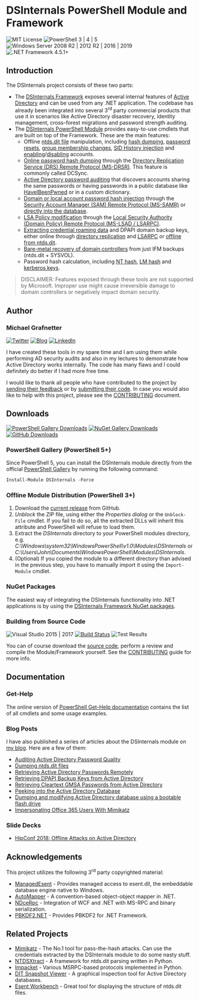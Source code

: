 # DSInternals PowerShell Module and Framework

![MIT License](https://img.shields.io/badge/License-MIT-green.svg)
![PowerShell 3 | 4 | 5](https://img.shields.io/badge/PowerShell-3%20|%204%20|%205-0000FF.svg)
![Windows Server 2008 R2 | 2012 R2 | 2016 | 2019](https://img.shields.io/badge/Windows%20Server-2008%20R2%20|%202012%20R2%20|%202016%20|%202019-007bb8.svg)
![.NET Framework 4.5.1+](https://img.shields.io/badge/.NET%20Framework-4.5.1%2B-007FFF.svg)

## Introduction

The DSInternals project consists of these two parts:
- The [DSInternals Framework](https://www.nuget.org/profiles/MichaelGrafnetter) exposes several internal features of [Active Directory](https://docs.microsoft.com/en-us/windows-server/identity/ad-ds/get-started/virtual-dc/active-directory-domain-services-overview) and can be used from any .NET application. The codebase has already been integrated into several 3<sup>rd</sup> party commercial products that use it in scenarios like Active Directory disaster recovery, identity management, cross-forest migrations and password strength auditing.
- The [DSInternals PowerShell Module](https://www.powershellgallery.com/packages/DSInternals/) provides easy-to-use cmdlets that are built on top of the Framework. These are the main features:
  - Offline [ntds.dit file](https://technet.microsoft.com/en-us/library/cc961761.aspx) manipulation, including [hash dumping](../Documentation/PowerShell/Get-ADDBAccount.md), [password resets](../Documentation/PowerShell/Set-ADDBAccountPassword.md), [group membership changes](../Documentation/PowerShell/Set-ADDBPrimaryGroup.md), [SID History injection](../Documentation/PowerShell/Add-ADDBSidHistory.md) and [enabling](../Documentation/PowerShell/Enable-ADDBAccount.md)/[disabling](../Documentation/PowerShell/Disable-ADDBAccount.md) accounts.
  - [Online password hash dumping](../Documentation/PowerShell/Get-ADReplAccount.md) through the [Directory Replication Service (DRS) Remote Protocol (MS-DRSR)](https://msdn.microsoft.com/en-us/library/cc228086.aspx). This feature is commonly called DCSync.
  - [Active Directory password auditing](../Documentation/PowerShell/Test-PasswordQuality.md) that discovers accounts sharing the same passwords or having passwords in a public database like [HaveIBeenPwned](https://haveibeenpwned.com) or in a custom dictionary.
  - [Domain or local account password hash injection](../Documentation/PowerShell/Set-SamAccountPasswordHash.md) through the [Security Account Manager (SAM) Remote Protocol (MS-SAMR)](https://msdn.microsoft.com/en-us/library/cc245476.aspx) or [directly into the database](../Documentation/PowerShell/Set-ADDBAccountPasswordHash.md).
  - [LSA Policy modification](../Documentation/PowerShell/Set-LsaPolicyInformation.md) through the [Local Security Authority (Domain Policy) Remote Protocol (MS-LSAD / LSARPC)](https://msdn.microsoft.com/en-us/library/cc234225.aspx).
  - [Extracting credential roaming data](../Documentation/PowerShell/Save-DPAPIBlob.md) and DPAPI domain backup keys, either online through [directory replication](../Documentation/PowerShell/Get-ADReplBackupKey.md) and [LSARPC](../Documentation/PowerShell/Get-LsaBackupKey.md) or [offline from ntds.dit](../Documentation/PowerShell/Get-ADDBBackupKey.md).
  - [Bare-metal recovery of domain controllers](../Documentation/PowerShell/New-ADDBRestoreFromMediaScript.md) from just IFM backups (ntds.dit + SYSVOL). 
  - Password hash calculation, including [NT hash](../Documentation/PowerShell/ConvertTo-NTHash.md), [LM hash](../Documentation/PowerShell/ConvertTo-LMHash.md) and [kerberos keys](../Documentation/PowerShell/ConvertTo-KerberosKey.md).

> DISCLAIMER: Features exposed through these tools are not supported by Microsoft. Improper use might cause irreversible damage to domain controllers or negatively impact domain security.

## Author

### Michael Grafnetter

[![Twitter](https://img.shields.io/twitter/follow/MGrafnetter.svg?label=@MGrafnetter&style=social)](https://twitter.com/MGrafnetter)
[![Blog](https://img.shields.io/badge/Blog-www.dsinternals.com-2A6496.svg)](https://www.dsinternals.com/en)
[![LinkedIn](https://img.shields.io/badge/LinkedIn-grafnetter-0077B5.svg)](https://www.linkedin.com/in/grafnetter)

I have created these tools in my spare time and I am using them while performing AD security audits and also in my lectures to demonstrate how Active Directory works internally. The code has many flaws and I could definitely do better if I had more free time.

I would like to thank all people who have contributed to the project by [sending their feedback](https://github.com/MichaelGrafnetter/DSInternals/issues) or by [submitting their code](https://github.com/MichaelGrafnetter/DSInternals/graphs/contributors). In case you would also like to help with this project, please see the [CONTRIBUTING](CONTRIBUTING.md) document.

## Downloads
[![PowerShell Gallery Downloads](https://img.shields.io/powershellgallery/dt/DSInternals.svg?label=PowerShell%20Gallery%20Downloads)](https://www.powershellgallery.com/packages/DSInternals/)
[![NuGet Gallery Downloads](https://img.shields.io/nuget/dt/DSInternals.Common.svg?label=NuGet%20Gallery%20Downloads)](https://www.nuget.org/profiles/MichaelGrafnetter)
[![GitHub Downloads](https://img.shields.io/github/downloads/MichaelGrafnetter/DSInternals/total.svg?label=GitHub%20Downloads)](https://github.com/MichaelGrafnetter/DSInternals/releases)

### PowerShell Gallery (PowerShell 5+)

Since PowerShell 5, you can install the DSInternals module directly from the official [PowerShell Gallery](https://www.powershellgallery.com/packages/DSInternals/) by running the following command:

```powershell
Install-Module DSInternals -Force
```

### Offline Module Distribution (PowerShell 3+)

1. Download the [current release](https://github.com/MichaelGrafnetter/DSInternals/releases) from GitHub.
2. *Unblock* the ZIP file, using either the *Properties dialog* or the `Unblock-File` cmdlet. If you fail to do so, all the extracted DLLs will inherit this attribute and PowerShell will refuse to load them.
3. Extract the *DSInternals* directory to your PowerShell modules directory, e.g. *C:\Windows\system32\WindowsPowerShell\v1.0\Modules\DSInternals* or *C:\Users\John\Documents\WindowsPowerShell\Modules\DSInternals*.
4. (Optional) If you copied the module to a different directory than advised in the previous step, you have to manually import it using the `Import-Module` cmdlet.

### NuGet Packages

The easiest way of integrating the DSInternals functionality into .NET applications is by using the [DSInternals Framework NuGet packages](https://www.nuget.org/profiles/MichaelGrafnetter).

### Building from Source Code

![Visual Studio 2015 | 2017](https://img.shields.io/badge/Visual%20Studio-2015%20|%202017-383278.svg)
[![Build Status](https://dev.azure.com/DSInternals/DSInternals%20CI/_apis/build/status/MichaelGrafnetter.DSInternals?branchName=master&jobName=Release)](https://dev.azure.com/DSInternals/DSInternals%20CI/_build/latest?definitionId=2?branchName=master)
![Test Results](https://img.shields.io/azure-devops/tests/DSInternals/DSInternals%20CI/2.svg?label=Test%20Results)

You can of course download the [source code](https://github.com/MichaelGrafnetter/DSInternals/archive/master.zip), perform a review and compile the Module/Framework yourself. See the [CONTRIBUTING](CONTRIBUTING.md#Building%20from%20Source%20Code) guide for more info.

## Documentation

### Get-Help
The online version of [PowerShell Get-Help documentation](../Documentation/PowerShell/Readme.md) contains the list of all cmdlets and some usage examples.

### Blog Posts

I have also published a series of articles about the DSInternals module on [my blog](https://www.dsinternals.com/en/list-of-cmdlets-in-the-dsinternals-module/). Here are a few of them:

- [Auditing Active Directory Password Quality](https://www.dsinternals.com/en/auditing-active-directory-password-quality/)
- [Dumping ntds.dit files](https://www.dsinternals.com/en/dumping-ntds-dit-files-using-powershell/)
- [Retrieving Active Directory Passwords Remotely](https://www.dsinternals.com/en/retrieving-active-directory-passwords-remotely/)
- [Retrieving DPAPI Backup Keys from Active Directory](https://www.dsinternals.com/en/retrieving-dpapi-backup-keys-from-active-directory/)
- [Retrieving Cleartext GMSA Passwords from Active Directory](https://www.dsinternals.com/en/retrieving-cleartext-gmsa-passwords-from-active-directory/)
- [Peeking into the Active Directory Database](https://www.dsinternals.com/en/peeking-into-the-active-directory-database/)
- [Dumping and modifying Active Directory database using a bootable flash drive](https://www.dsinternals.com/en/dumping-modifying-active-directory-database-bootable-flash-drive/)
- [Impersonating Office 365 Users With Mimikatz](https://www.dsinternals.com/en/impersonating-office-365-users-mimikatz/)

### Slide Decks

- [HipConf 2018: Offline Attacks on Active Directory](https://www.dsinternals.com/wp-content/uploads/HIP_AD_Offline_Attacks.pdf)

## Acknowledgements

This project utilizes the following 3<sup>rd</sup> party copyrighted material:

- [ManagedEsent](https://github.com/Microsoft/ManagedEsent) - Provides managed access to esent.dll, the embeddable database engine native to Windows.
- [AutoMapper](https://github.com/AutoMapper/AutoMapper) - A convention-based object-object mapper in .NET.
- [NDceRpc](https://github.com/OpenSharp/NDceRpc) - Integration of WCF and .NET with MS-RPC and binary serialization.
- [PBKDF2.NET](https://github.com/therealmagicmike/PBKDF2.NET) - Provides PBKDF2 for .NET Framework.

## Related Projects

- [Mimikatz](https://github.com/gentilkiwi/mimikatz) - The No.1 tool for pass-the-hash attacks. Can use the credentials extracted by the DSInternals module to do some nasty stuff.
- [NTDSXtract](https://github.com/csababarta/ntdsxtract) - A framework for ntds.dit parsing written in Python.
- [Impacket](https://github.com/SecureAuthCorp/impacket) - Various MSRPC-based protocols implemented in Python.
- [DIT Snapshot Viewer](https://github.com/yosqueoy/ditsnap) - A graphical inspection tool for Active Directory databases.
- [Esent Workbench](https://bitbucket.org/orthoprog/esentworkbench/wiki/Home) - Great tool for displaying the structure of ntds.dit files.
